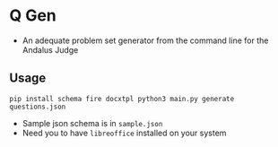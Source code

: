 # Q Gen
- An adequate problem set generator from the command line for the Andalus Judge
## Usage
`
    pip install schema fire docxtpl
    python3 main.py generate questions.json
`
- Sample json schema is in `sample.json`
- Need you to have `libreoffice` installed on your system
